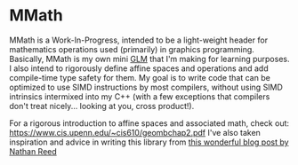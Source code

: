 # MMath
MMath is a Work-In-Progress, intended to be a light-weight header for mathematics operations used (primarily) in graphics programming. Basically, MMath is my own mini [GLM](https://glm.g-truc.net/0.9.9/index.html) that I'm making for learning purposes. I also intend to rigorously define affine spaces and operations and add compile-time type safety for them. My goal is to write code that can be optimized to use SIMD instructions by most compilers, without using SIMD intrinsics intermixed into my C++ (with a few exceptions that compilers don't treat nicely... looking at you, cross product!). 

For a rigorous introduction to affine spaces and associated math, check out: https://www.cis.upenn.edu/~cis610/geombchap2.pdf
I've also taken inspiration and advice in writing this library from [this wonderful blog post by Nathan Reed](http://www.reedbeta.com/blog/on-vector-math-libraries/)
